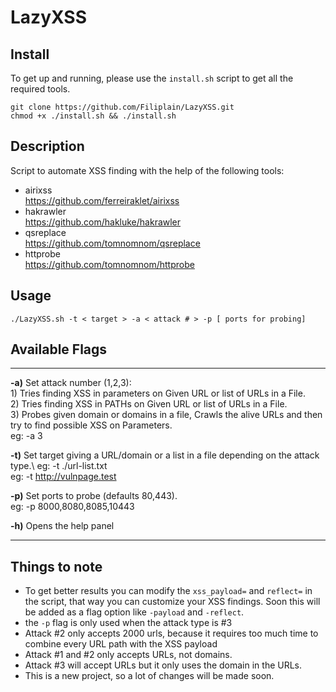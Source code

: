 # LazyXSS

## Install

To get up and running, please use the `install.sh` script to get all the required tools.

```
git clone https://github.com/Filiplain/LazyXSS.git
chmod +x ./install.sh && ./install.sh
```

## Description
Script to automate XSS finding with the help of the following tools:

* airixss\
https://github.com/ferreiraklet/airixss
* hakrawler\
https://github.com/hakluke/hakrawler
* qsreplace\
https://github.com/tomnomnom/qsreplace
* httprobe\
https://github.com/tomnomnom/httprobe


## Usage
~~~
./LazyXSS.sh -t < target > -a < attack # > -p [ ports for probing]
~~~

## Available Flags
-------------------------------------------------------------
  **-a)**	  Set attack number (1,2,3):\
          1) Tries finding XSS in parameters on Given URL or list of URLs in a File.\
          2) Tries finding XSS in PATHs on Given URL or list of URLs in a File.\
          3) Probes given domain or domains in a file, Crawls the alive URLs and then try to find possible XSS on Parameters.\
          eg: -a 3
        
        
  **-t)**     Set target giving a URL/domain or a list in a file depending on the attack type.\ 
 	  eg: -t ./url-list.txt\
 	  eg: -t http://vulnpage.test
 	
 	
  **-p)**     Set ports to probe (defaults 80,443).\
	  eg: -p 8000,8080,8085,10443

  **-h)**	  Opens the help panel

-----------------------------------------------------------------


## Things to note
* To get better results you can modify the `xss_payload=` and `reflect=` in the script, that way you can customize your XSS findings. Soon this will be added as a flag option like `-payload` and `-reflect`.
* the `-p` flag is only used when the attack type is #3
* Attack #2 only accepts 2000 urls, because it requires too much time to combine every URL path with the XSS payload
* Attack #1 and #2 only accepts URLs, not domains.
* Attack #3 will accept URLs but it only uses the domain in the URLs.
* This is a new project, so a lot of changes will be made soon.


